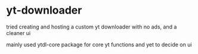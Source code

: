# yt-downloader

tried creating and hosting a custom yt downloader with no ads, and a cleaner ui

mainly used ytdl-core package for core yt functions and yet to decide on ui 